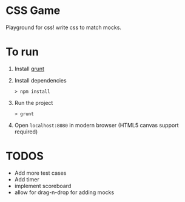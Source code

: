 CSS Game
==============

Playground for css! write css to match mocks.

To run
====
1. Install [grunt](http://gruntjs.com/getting-started)
2. Install dependencies
    
    ```
    > npm install
    ```
3. Run the project
  
   ```
   > grunt
   ```
4. Open ```localhost:8080``` in modern browser (HTML5 canvas support required)


TODOS
===
* Add more test cases
* Add timer
* implement scoreboard
* allow for drag-n-drop for adding mocks
